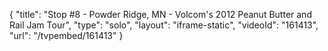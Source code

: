 {
    "title": "Stop #8 - Powder Ridge, MN - Volcom's 2012 Peanut Butter and Rail Jam Tour",
    "type": "solo",
    "layout": "iframe-static",
    "videoId": "161413",
    "url": "\/tvpembed\/161413"
}